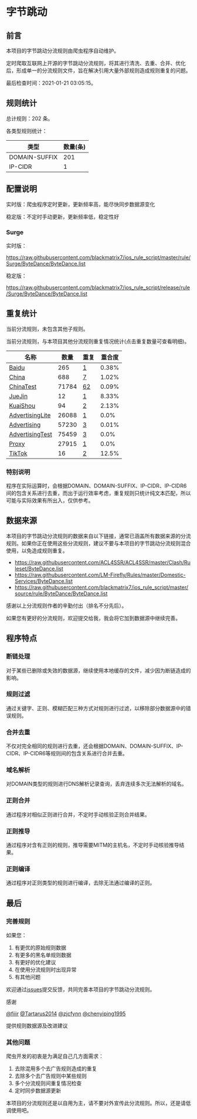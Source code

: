 # 字节跳动

## 前言

本项目的字节跳动分流规则由爬虫程序自动维护。

定时爬取互联网上开源的字节跳动分流规则，将其进行清洗、去重、合并、优化后，形成单一的分流规则文件，旨在解决引用大量外部规则造成规则重复的问题。



最后检查时间：2021-01-21 03:05:15。

## 规则统计

总计规则：202 条。

各类型规则统计：

| 类型 | 数量(条) |
| ---- | ---- |
| DOMAIN-SUFFIX | 201 |
| IP-CIDR | 1 |
## 配置说明

实时版：爬虫程序定时更新，更新频率高，能尽快同步数据源变化

稳定版：不定时手动更新，更新频率低，稳定性好

### Surge 
实时版：

https://raw.githubusercontent.com/blackmatrix7/ios_rule_script/master/rule/Surge/ByteDance/ByteDance.list

稳定版：

https://raw.githubusercontent.com/blackmatrix7/ios_rule_script/release/rule/Surge/ByteDance/ByteDance.list

## 重复统计


当前分流规则，未包含其他子规则。


当前分流规则，与本项目其他分流规则重复情况统计(点击重复数量可查看明细)。



| 名称 | 数量 | 重复 | 重合度 |
| ---- | ---- | ---- | ------ |
|  [Baidu](https://github.com/blackmatrix7/ios_rule_script/tree/master/rule/Surge/Baidu)    | 265   | [1](https://raw.githubusercontent.com/blackmatrix7/ios_rule_script/master/rule/Surge/ByteDance/ByteDance_Repeat.list)   |   0.38% |
|  [China](https://github.com/blackmatrix7/ios_rule_script/tree/master/rule/Surge/China)    | 688   | [7](https://raw.githubusercontent.com/blackmatrix7/ios_rule_script/master/rule/Surge/ByteDance/ByteDance_Repeat.list)   |   1.02% |
|  [ChinaTest](https://github.com/blackmatrix7/ios_rule_script/tree/master/rule/Surge/ChinaTest)    | 71784   | [62](https://raw.githubusercontent.com/blackmatrix7/ios_rule_script/master/rule/Surge/ByteDance/ByteDance_Repeat.list)   |   0.09% |
|  [JueJin](https://github.com/blackmatrix7/ios_rule_script/tree/master/rule/Surge/JueJin)    | 12   | [1](https://raw.githubusercontent.com/blackmatrix7/ios_rule_script/master/rule/Surge/ByteDance/ByteDance_Repeat.list)   |   8.33% |
|  [KuaiShou](https://github.com/blackmatrix7/ios_rule_script/tree/master/rule/Surge/KuaiShou)    | 94   | [2](https://raw.githubusercontent.com/blackmatrix7/ios_rule_script/master/rule/Surge/ByteDance/ByteDance_Repeat.list)   |   2.13% |
|  [AdvertisingLite](https://github.com/blackmatrix7/ios_rule_script/tree/master/rule/Surge/AdvertisingLite)    | 26088   | [1](https://raw.githubusercontent.com/blackmatrix7/ios_rule_script/master/rule/Surge/ByteDance/ByteDance_Repeat.list)   |   0.0% |
|  [Advertising](https://github.com/blackmatrix7/ios_rule_script/tree/master/rule/Surge/Advertising)    | 57230   | [3](https://raw.githubusercontent.com/blackmatrix7/ios_rule_script/master/rule/Surge/ByteDance/ByteDance_Repeat.list)   |   0.01% |
|  [AdvertisingTest](https://github.com/blackmatrix7/ios_rule_script/tree/master/rule/Surge/AdvertisingTest)    | 75459   | [3](https://raw.githubusercontent.com/blackmatrix7/ios_rule_script/master/rule/Surge/ByteDance/ByteDance_Repeat.list)   |   0.0% |
|  [Proxy](https://github.com/blackmatrix7/ios_rule_script/tree/master/rule/Surge/Proxy)    | 27915   | [1](https://raw.githubusercontent.com/blackmatrix7/ios_rule_script/master/rule/Surge/ByteDance/ByteDance_Repeat.list)   |   0.0% |
|  [TikTok](https://github.com/blackmatrix7/ios_rule_script/tree/master/rule/Surge/TikTok)    | 16   | [2](https://raw.githubusercontent.com/blackmatrix7/ios_rule_script/master/rule/Surge/ByteDance/ByteDance_Repeat.list)   |   12.5% |
### 特别说明
程序在实际运算时，会根据DOMAIN、DOMAIN-SUFFIX、IP-CIDR、IP-CIDR6间的包含关系进行去重，而出于运行效率考虑，重复规则只统计纯文本匹配，所以可能与实际效果有所出入，仅供参考。

## 数据来源

本项目的字节跳动分流规则的数据来自以下链接，通常已涵盖所有数据来源的分流规则。如果你正在使用这些分流规则，建议不要与本项目的字节跳动分流规则混合使用，以免造成规则重复。

- https://raw.githubusercontent.com/ACL4SSR/ACL4SSR/master/Clash/Ruleset/ByteDance.list
- https://raw.githubusercontent.com/LM-Firefly/Rules/master/Domestic-Services/ByteDance.list
- https://raw.githubusercontent.com/blackmatrix7/ios_rule_script/master/source/rule/ByteDance/ByteDance.list


感谢以上分流规则作者的辛勤付出（排名不分先后）。

如果您有更好的分流规则，欢迎提交给我，我会将它加到数据源中继续完善。

## 程序特点

### 断链处理

对于某些已删除或失效的数据源，继续使用本地缓存的文件，减少因为断链造成的影响。

### 规则过滤

通过关键字、正则、模糊匹配三种方式对规则进行过滤，以移除部分数据源中的错误规则。

### 合并去重

不仅对完全相同的规则进行去重，还会根据DOMAIN、DOMAIN-SUFFIX、IP-CIDR、IP-CIDR6等规则间的包含关系进行合并去重。

### 域名解析

对DOMAIN类型的规则进行DNS解析记录查询，丢弃连续多次无法解析的域名。

### 正则合并

通过程序对相似正则进行合并，不定时手动核验正则合并结果。

### 正则推导

通过程序对含有正则的规则，推导需要MITM的主机名，不定时手动核验推导结果。

### 正则编译

通过程序对正则类型的规则进行编译，去除无法通过编译的正则。

## 最后

### 完善规则

如果您：

1. 有更优的原始规则数据
2. 有更多的黑名单规则数据
3. 有更好的优化建议
4. 在使用分流规则时出现异常
5. 有其他问题

欢迎通过[issues](https://github.com/blackmatrix7/ios_rule_script/issues/new)提交反馈，共同完善本项目的字节跳动分流规则。

感谢

[@fiiir](https://github.com/fiiir) [@Tartarus2014](https://github.com/Tartarus2014) [@zjcfynn](https://github.com/zjcfynn) [@chenyiping1995](https://github.com/chenyiping1995) 

提供规则数据源及改进建议

### 其他问题

爬虫开发的初衷是为满足自己几方面需求：

1. 去除混用多个去广告规则造成的重复
2. 去除多个去广告规则中某些规则
3. 多个分流规则间重复情况检查
4. 定时同步数据源更新

本项目的分流规则还是以自用为主，请不要对外宣传此分流规则。所以，还是请低调使用吧。